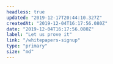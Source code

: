 ```yaml
---
headless: true
updated: "2019-12-17T20:44:10.327Z"
createdAt: "2019-12-04T16:17:56.080Z"
date: "2019-12-04T16:17:56.080Z"
label: "Let us prove it"
link: "/whitepapers-signup"
type: "primary"
size: "md"
---
```

